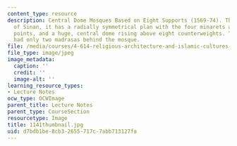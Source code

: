 ```yaml
---
content_type: resource
description: Central Dome Mosques Based on Eight Supports (1569-74). The masterpiece
  of Sinan, it has a radially symmetrical plan with the four minarets acting as end
  points, and a huge, central dome rising above eight counterweights. The kulliye
  had only two madrasas behind the mosque.
file: /media/courses/4-614-religious-architecture-and-islamic-cultures-fall-2002/d7bdb1be8cb32655717c7abb713127fa_1141thumbnail.jpg
file_type: image/jpeg
image_metadata:
  caption: ''
  credit: ''
  image-alt: ''
learning_resource_types:
- Lecture Notes
ocw_type: OCWImage
parent_title: Lecture Notes
parent_type: CourseSection
resourcetype: Image
title: 1141thumbnail.jpg
uid: d7bdb1be-8cb3-2655-717c-7abb713127fa
---
```

